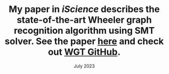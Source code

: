 ---
title: "My paper in <i>iScience</i> describes the state-of-the-art Wheeler graph recognition algorithm using SMT solver. See the paper <a href='https://doi.org/10.1016/j.isci.2023.107402' target='_blank'>here</a> and check out <a href='https://github.com/Kuanhao-Chao/Wheeler_Graph_Toolkit' target='_blank'>WGT GitHub</a>."
collection: news
type: "Teaching Assistant"
date: "July 2023"
location: "Taipei, Taiwan"
---